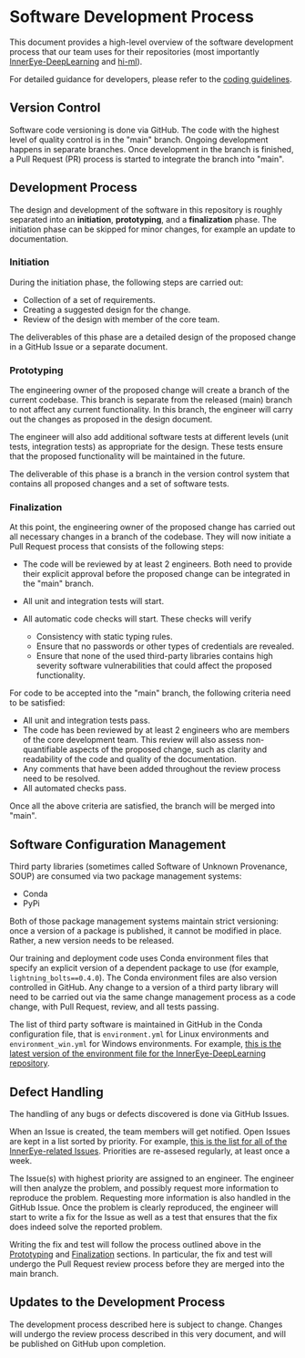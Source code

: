 # Software Development Process

This document provides a high-level overview of the software development process that our team uses for their
repositories (most importantly [InnerEye-DeepLearning](https://github.com/microsoft/InnerEye-DeepLearning) and
[hi-ml](https://github.com/microsoft/hi-ml)).

For detailed guidance for developers, please refer to the [coding guidelines](coding_guidelines.md).

## Version Control

Software code versioning is done via GitHub. The code with the highest level of quality control is in the "main" branch.
Ongoing development happens in separate branches. Once development in the branch is finished, a Pull Request (PR)
process is started to integrate the branch into "main".

## Development Process

The design and development of the software in this repository is roughly separated into an **initiation**,
**prototyping**, and a **finalization** phase. The initiation phase can be skipped for minor changes, for example an
update to documentation.

### Initiation

During the initiation phase, the following steps are carried out:

- Collection of a set of requirements.
- Creating a suggested design for the change.
- Review of the design with member of the core team.

The deliverables of this phase are a detailed design of the proposed change in a GitHub Issue or a separate document.

### Prototyping

The engineering owner of the proposed change will create a branch of the current codebase. This branch is separate from
the released (main) branch to not affect any current functionality. In this branch, the engineer will carry out the
changes as proposed in the design document.

The engineer will also add additional software tests at different levels (unit tests, integration tests) as appropriate
for the design. These tests ensure that the proposed functionality will be maintained in the future.

The deliverable of this phase is a branch in the version control system that contains all proposed changes and a set of
software tests.

### Finalization

At this point, the engineering owner of the proposed change has carried out all necessary changes in a branch of the
codebase. They will now initiate a Pull Request process that consists of the following steps:

- The code will be reviewed by at least 2 engineers. Both need to provide their explicit approval before the proposed
  change can be integrated in the "main" branch.
- All unit and integration tests will start.
- All automatic code checks will start. These checks will verify

  - Consistency with static typing rules.
  - Ensure that no passwords or other types of credentials are revealed.
  - Ensure that none of the used third-party libraries contains high severity software vulnerabilities that could affect
    the proposed functionality.

For code to be accepted into the "main" branch, the following criteria need to be satisfied:

- All unit and integration tests pass.
- The code has been reviewed by at least 2 engineers who are members of the core development team. This review will
  also assess non-quantifiable aspects of the proposed change, such as clarity and readability of the code and quality
  of the documentation.
- Any comments that have been added throughout the review process need to be resolved.
- All automated checks pass.

Once all the above criteria are satisfied, the branch will be merged into "main".

## Software Configuration Management

Third party libraries (sometimes called Software of Unknown Provenance, SOUP) are consumed via two
package management systems:

- Conda
- PyPi

Both of those package management systems maintain strict versioning: once a version of a package is published, it
cannot be modified in place. Rather, a new version needs to be released.

Our training and deployment code uses Conda environment files that specify an explicit version of a dependent package to
use (for example, `lightning_bolts==0.4.0`). The Conda environment files are also version controlled in GitHub. Any
change to a version of a third party library will need to be carried out via the same change management process as a code
change, with Pull Request, review, and all tests passing.

The list of third party software is maintained in GitHub in the Conda configuration file, that is `environment.yml` for
Linux environments and `environment_win.yml` for Windows environments. For example, [this is the latest version of the
environment file for the InnerEye-DeepLearning
repository](https://github.com/microsoft/InnerEye-DeepLearning/blob/main/environment.yml).

## Defect Handling

The handling of any bugs or defects discovered is done via GitHub Issues.

When an Issue is created, the team members will get notified. Open Issues are kept in a list sorted by priority. For
example, [this is the list for all of the InnerEye-related Issues](https://github.com/orgs/microsoft/projects/320).
Priorities are re-assesed regularly, at least once a week.

The Issue(s) with highest priority are assigned to an engineer. The engineer will then analyze the problem, and
possibly request more information to reproduce the problem. Requesting more information is also handled in the GitHub
Issue. Once the problem is clearly reproduced, the engineer will start to write a fix for the Issue as well as a test that
ensures that the fix does indeed solve the reported problem.

Writing the fix and test will follow the process outlined above in the [Prototyping](#prototyping) and
[Finalization](#finalization) sections. In particular, the fix and test will undergo the Pull Request review process
before they are merged into the main branch.

## Updates to the Development Process

The development process described here is subject to change. Changes will undergo the review process described in this
very document, and will be published on GitHub upon completion.
